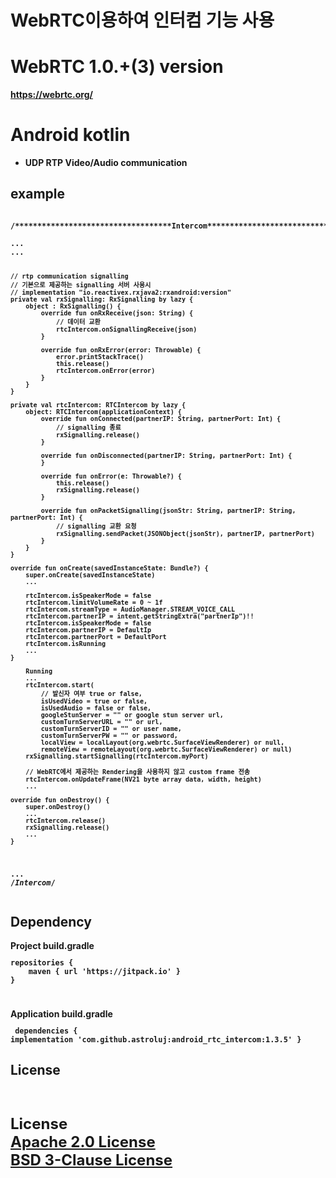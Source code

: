 # WebRTC이용하여 인터컴 기능 사용

# WebRTC 1.0.+(3) version <b>
  https://webrtc.org/
# Android kotlin<br>
- UDP RTP Video/Audio communication


<p><p>
<h2> example<br></h2>
<pre><code>
/***********************************Intercom***********************************/<br>
...
...

    // rtp communication signalling 
    // 기본으로 제공하는 signalling 서버 사용시
    // implementation "io.reactivex.rxjava2:rxandroid:version"
    private val rxSignalling: RxSignalling by lazy {
        object : RxSignalling() {
            override fun onRxReceive(json: String) {
                // 데이터 교환
                rtcIntercom.onSignallingReceive(json)
            }
            
            override fun onRxError(error: Throwable) {
                error.printStackTrace()
                this.release()
                rtcIntercom.onError(error)
            }
        }
    }
    
    private val rtcIntercom: RTCIntercom by lazy {
        object: RTCIntercom(applicationContext) {
            override fun onConnected(partnerIP: String, partnerPort: Int) {
                // signalling 종료
                rxSignalling.release()
            }
            
            override fun onDisconnected(partnerIP: String, partnerPort: Int) {
            }
            
            override fun onError(e: Throwable?) {
                this.release()
                rxSignalling.release()
            }
            
            override fun onPacketSignalling(jsonStr: String, partnerIP: String, partnerPort: Int) {
                // signalling 교환 요청
                rxSignalling.sendPacket(JSONObject(jsonStr), partnerIP, partnerPort)
            }
        }
    }
    
    override fun onCreate(savedInstanceState: Bundle?) { 
        super.onCreate(savedInstanceState)
        ...
    
        rtcIntercom.isSpeakerMode = false
        rtcIntercom.limitVolumeRate = 0 ~ 1f
        rtcIntercom.streamType = AudioManager.STREAM_VOICE_CALL
        rtcIntercom.partnerIP = intent.getStringExtra("partnerIp")!!
        rtcIntercom.isSpeakerMode = false
        rtcIntercom.partnerIP = DefaultIp
        rtcIntercom.partnerPort = DefaultPort
        rtcIntercom.isRunning
        ...
    }
    
        Running
        ...
        rtcIntercom.start(
            // 발신자 여부 true or false,
            isUsedVideo = true or false, 
            isUsedAudio = false or false,
            googleStunServer = "" or google stun server url,
            customTurnServerURL = "" or url,
            customTurnServerID = "" or user name,
            customTurnServerPW = "" or password,
            localView = localLayout(org.webrtc.SurfaceViewRenderer) or null,
            remoteView = remoteLayout(org.webrtc.SurfaceViewRenderer) or null)
        rxSignalling.startSignalling(rtcIntercom.myPort)
    
        // WebRTC에서 제공하는 Rendering을 사용하지 않고 custom frame 전송
        rtcIntercom.onUpdateFrame(NV21 byte array data, width, height)
        ...
    
    override fun onDestroy() {
        super.onDestroy()
        ...
        rtcIntercom.release()
        rxSignalling.release()
        ...
    }
...
/***********************************Intercom***********************************/
</code></pre>
<p><p>

<h2>Dependency<br></h2>
Project build.gradle
<code><pre>
repositories {
    maven { url 'https://jitpack.io' }
}

</pre></code>
Application build.gradle
<code><pre>
dependencies {
	implementation 'com.github.astroluj:android_rtc_intercom:1.3.5'
}
</pre></code>

<h2>License</h2><br>
<p style="font-size:x-large">
License<br>
<a href="http://www.apache.org/licenses/LICENSE-2.0">
	Apache 2.0 License
</a>
<br>
<a href="https://opensource.org/licenses/BSD-3-Clause">
	BSD 3-Clause License
</a>
</p>



